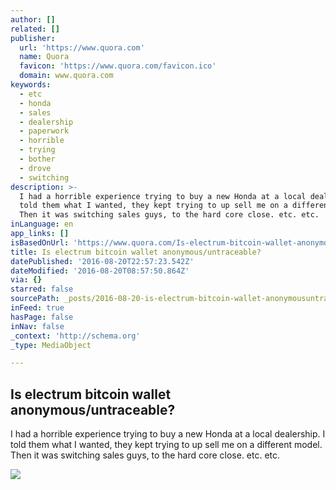 ```yaml
---
author: []
related: []
publisher:
  url: 'https://www.quora.com'
  name: Quora
  favicon: 'https://www.quora.com/favicon.ico'
  domain: www.quora.com
keywords:
  - etc
  - honda
  - sales
  - dealership
  - paperwork
  - horrible
  - trying
  - bother
  - drove
  - switching
description: >-
  I had a horrible experience trying to buy a new Honda at a local dealership. I
  told them what I wanted, they kept trying to up sell me on a different model.
  Then it was switching sales guys, to the hard core close. etc. etc.
inLanguage: en
app_links: []
isBasedOnUrl: 'https://www.quora.com/Is-electrum-bitcoin-wallet-anonymous-untraceable'
title: Is electrum bitcoin wallet anonymous/untraceable?
datePublished: '2016-08-20T22:57:23.542Z'
dateModified: '2016-08-20T08:57:50.864Z'
via: {}
starred: false
sourcePath: _posts/2016-08-20-is-electrum-bitcoin-wallet-anonymousuntraceable.md
inFeed: true
hasPage: false
inNav: false
_context: 'http://schema.org'
_type: MediaObject

---
```

<article style=""><h1>Is electrum bitcoin wallet anonymous/untraceable?</h1><p>I had a horrible experience trying to buy a new Honda at a local dealership. I told them what I wanted, they kept trying to up sell me on a different model. Then it was switching sales guys, to the hard core close. etc. etc.</p><img src="https://qph.ec.quoracdn.net/main-custom-t-1664-600x315-qsqrjpalrtsxecupdcvaraiwjnzpabhk.jpeg" /></article>